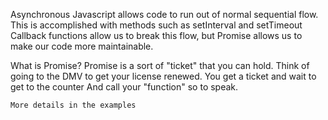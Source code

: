 Asynchronous Javascript allows code to run out of normal sequential flow.
This is accomplished with methods such as setInterval and setTimeout
Callback functions allow us to break this flow, but Promise allows
us to make our code more maintainable.

What is Promise?
    Promise is a sort of "ticket" that you can hold.
    Think of going to the DMV to get your license renewed.
    You get a ticket and wait to get to the counter
    And call your "function" so to speak.
    
    More details in the examples